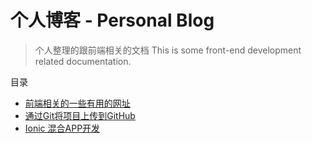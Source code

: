 # 个人博客 - Personal Blog

> 个人整理的跟前端相关的文档
This is some front-end development related documentation.

目录

* [前端相关的一些有用的网址](https://github.com/RayProjects/blog/issues/1)
* [通过Git将项目上传到GitHub](https://github.com/RayProjects/blog/issues/2)
* [Ionic 混合APP开发](https://github.com/RayProjects/blog/issues/3)

